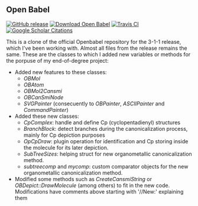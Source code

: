 Open Babel
----------

[![GitHub release](https://img.shields.io/github/release/openbabel/openbabel.svg?maxAge=86400)](https://github.com/openbabel/openbabel/releases)
[![Download Open Babel](https://img.shields.io/sourceforge/dt/openbabel.svg?maxAge=86400)](https://github.com/openbabel/openbabel/releases)
[![Travis CI](https://img.shields.io/travis/openbabel/openbabel.svg)](https://travis-ci.org/openbabel/openbabel)
[![Google Scholar Citations](https://openbabel.org/citations.svg?maxAge=86400)](https://scholar.google.com/scholar?oi=bibs&hl=en&cites=13319995025871922899&as_sdt=5)

This is a clone of the official Openbabel repository for the 3-1-1 release, which I've been working with. Almost all files from the release remains the same. These are the classes to which I added new variables or methods for the porpuse of my end-of-degree project:

- Added new features to these classes:
    - _OBMol_
    - _OBAtom_
    - _OBMol2Cansmi_
    - _OBCanSmiNode_
    - _SVGPainter_ (consecuently to _OBPainter_, _ASCIIPainter_ and _CommandPainter_)
- Added these new classes:
    - _CpComplex_: handle and define Cp (cyclopentadienyl) structures
    - _BranchBlock_: detect branches during the canonicalization process, mainly for Cp depiction purposes
    - _OpCpDraw_: plugin operation for identification and Cp storing inside the molecule for its later depiction.
    - _SubTreeSizes_: helping struct for new organometallic canonicalization method.
    - _subtreecomp_ and _mycomp_: custom comparator objects for the new organometallic canonicalization method.
- Modified some methods such as _CreateCansmiString_ or _OBDepict::DrawMolecule_ (among others) to fit in the new code. Modifications have comments above starting with '//New:' explaining them
